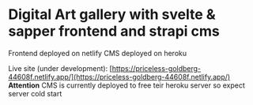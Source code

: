 # Digital Art gallery with svelte & sapper frontend and strapi cms

Frontend deployed on netlify
CMS deployed on heroku

Live site (under development): [https://priceless-goldberg-44608f.netlify.app/](https://priceless-goldberg-44608f.netlify.app/)
__Attention__ CMS is currently deployed to free teir heroku server so expect server cold start